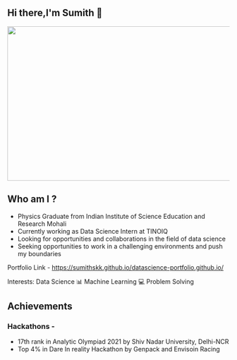 ## Hi there,I'm Sumith 👋

<!-- ![](https://user-images.githubusercontent.com/42634704/140610513-5e8b7275-2af9-4eb5-8e87-e9649ef6b4cd.png=250x250) -->

<a href="url"><img src="https://user-images.githubusercontent.com/42634704/140610513-5e8b7275-2af9-4eb5-8e87-e9649ef6b4cd.png" height="350" width="1000" ></a>

## Who am I ? 
* Physics Graduate from Indian Institute of Science Education and Research Mohali
* Currently working as Data Science Intern at TINOIQ
* Looking for opportunities and collaborations in the field of data science
* Seeking opportunities to work in a challenging environments and push my boundaries


Portfolio Link - https://sumithskk.github.io/datascience-portfolio.github.io/

Interests:
Data Science 📊
Machine Learning 💻
Problem Solving

## Achievements
### Hackathons -
* 17th rank in Analytic Olympiad 2021 by Shiv Nadar University, Delhi-NCR
* Top 4% in Dare In reality Hackathon by Genpack and Envisoin Racing



